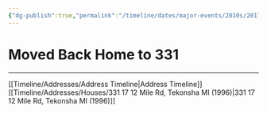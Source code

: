 ```yaml
---
{"dg-publish":true,"permalink":"/timeline/dates/major-events/2010s/2017-04-19-150000/","dgHomeLink":true,"dgPassFrontmatter":false}
---
```


# Moved Back Home to 331

---

[[Timeline/Addresses/Address Timeline|Address Timeline]]
[[Timeline/Addresses/Houses/331 17 12 Mile Rd, Tekonsha MI (1996)|331 17 12 Mile Rd, Tekonsha MI (1996)]]
